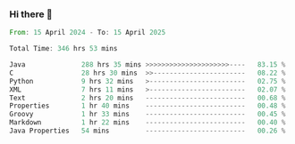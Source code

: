 ### Hi there 👋

<!--
**luoxuanzao/luoxuanzao** is a ✨ _special_ ✨ repository because its `README.md` (this file) appears on your GitHub profile.

Here are some ideas to get you started:

- 🔭 I’m currently working on ...
- 🌱 I’m currently learning ...
- 👯 I’m looking to collaborate on ...
- 🤔 I’m looking for help with ...
- 💬 Ask me about ...
- 📫 How to reach me: ...
- 😄 Pronouns: ...
- ⚡ Fun fact: ...
-->

<!--START_SECTION:waka-->

```rust
From: 15 April 2024 - To: 15 April 2025

Total Time: 346 hrs 53 mins

Java              288 hrs 35 mins >>>>>>>>>>>>>>>>>>>>>----   83.15 %
C                 28 hrs 30 mins  >>-----------------------   08.22 %
Python            9 hrs 32 mins   >------------------------   02.75 %
XML               7 hrs 11 mins   >------------------------   02.07 %
Text              2 hrs 20 mins   -------------------------   00.68 %
Properties        1 hr 40 mins    -------------------------   00.48 %
Groovy            1 hr 33 mins    -------------------------   00.45 %
Markdown          1 hr 22 mins    -------------------------   00.40 %
Java Properties   54 mins         -------------------------   00.26 %
```

<!--END_SECTION:waka-->